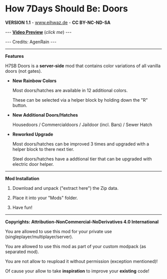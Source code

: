 # How 7Days Should Be: Doors

**VERSION 1.1** - www.eihwaz.de - **CC BY-NC-ND-SA**

--- [**Video Preview**](https://www.youtube.com/watch?v=GyH2dzPl7DQ) (*click me*) ---

--- Credits: AgenRain ---

--- --- --- --- --- --- --- --- ---

**Features**

H7SB Doors is a **server-side** mod that contains color variations of all vanilla doors (not gates).

* **New Rainbow Colors**

	Most doors/hatches are available in 12 additional colors.
	
	These can be selected via a helper block by holding down the "R" button.
	
* **New Additional Doors/Hatches**

	Housedoors / Commercialdoors / Jaildoor (incl. Bars) / Sewer Hatch
	
* **Reworked Upgrade**

	Most doors/hatches can be improved 3 times and upgraded with a helper block to there next tier.
	
	Steel doors/hatches have a addtional tier that can be upgraded with electric door helper.

--- --- --- --- --- --- --- --- ---

**Mod Installation**

1. Download and unpack ("extract here") the Zip data.

2. Place it into your "Mods" folder.

3. Have fun!

--- --- --- --- --- --- --- --- ---

**Copyrights: Attribution-NonCommercial-NoDerivatives 4.0 International**

You are allowed to use this mod for your private use (singleplayer/multiplayer/server).

You are allowed to use this mod as part of your custom modpack (as separated mod).

You are not allow to reupload it without permission (exception mentioned)!

Of cause your allow to take **inspiration** to improve your **existing** code!
